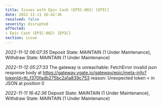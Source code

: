 ```yaml
---
title: Issues with Epic Cash (EPIC-002) [EPIC]
date: 2022-11-11 16:42:36
resolved: false
severity: disrupted
affected:
- Epic Cash (EPIC-002) [EPIC]
section: issue
---
```


*2022-11-12 06:07:35* Deposit State: MAINTAIN (1 Under Maintenance), Withdraw State: MAINTAIN (1 Under Maintenance)

*2022-11-12 05:27:33* The gateway is unreachable: FetchError invalid json response body at https://gateway.vgate.io/gateway/epic/meta-info?tokenId=tti_f370fadb275bc2a1a839c753 reason: Unexpected token < in JSON at position 0

*2022-11-11 16:42:36* Deposit State: MAINTAIN (1 Under Maintenance), Withdraw State: MAINTAIN (1 Under Maintenance)